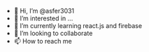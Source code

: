 - 👋 Hi, I’m @asfer3031
- 👀 I’m interested in ...
- 🌱 I’m currently learning react.js and firebase 
- 💞️ I’m looking to collaborate 
- 📫 How to reach me

<!---
asfer3031/asfer3031 is a ✨ special ✨ repository because its `README.md` (this file) appears on your GitHub profile.
You can click the Preview link to take a look at your changes.
--->
